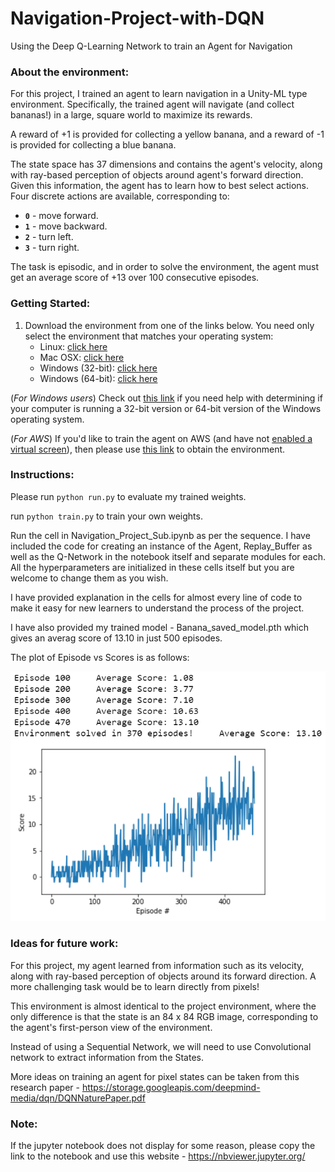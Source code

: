 # Navigation-Project-with-DQN
Using the Deep Q-Learning Network to train an Agent for Navigation


### About the environment:

For this project, I trained an agent to learn navigation in a Unity-ML type environment.
Specifically, the trained agent will navigate (and collect bananas!) in a large, square world to maximize its rewards.

A reward of +1 is provided for collecting a yellow banana, and a reward of -1 is provided for collecting a blue banana. 

The state space has 37 dimensions and contains the agent's velocity, along with ray-based perception of objects around agent's forward direction. Given this information, the agent has to learn how to best select actions. Four discrete actions are available, corresponding to:

- **`0`** - move forward.
- **`1`** - move backward.
- **`2`** - turn left.
- **`3`** - turn right.

The task is episodic, and in order to solve the environment, the agent must get an average score of +13 over 100 consecutive episodes.

### Getting Started:

1. Download the environment from one of the links below.  You need only select the environment that matches your operating system:
    - Linux: [click here](https://s3-us-west-1.amazonaws.com/udacity-drlnd/P1/Banana/Banana_Linux.zip)
    - Mac OSX: [click here](https://s3-us-west-1.amazonaws.com/udacity-drlnd/P1/Banana/Banana.app.zip)
    - Windows (32-bit): [click here](https://s3-us-west-1.amazonaws.com/udacity-drlnd/P1/Banana/Banana_Windows_x86.zip)
    - Windows (64-bit): [click here](https://s3-us-west-1.amazonaws.com/udacity-drlnd/P1/Banana/Banana_Windows_x86_64.zip)
    
(_For Windows users_) Check out [this link](https://support.microsoft.com/en-us/help/827218/how-to-determine-whether-a-computer-is-running-a-32-bit-version-or-64) if you need help with determining if your computer is running a 32-bit version or 64-bit version of the Windows operating system.

(_For AWS_) If you'd like to train the agent on AWS (and have not [enabled a virtual screen](https://github.com/Unity-Technologies/ml-agents/blob/master/docs/Training-on-Amazon-Web-Service.md)), then please use [this link](https://s3-us-west-1.amazonaws.com/udacity-drlnd/P1/Banana/Banana_Linux_NoVis.zip) to obtain the environment.

### Instructions:

Please run ``` python run.py ``` to evaluate my trained weights.

run ``` python train.py ``` to train your own weights.

Run the cell in Navigation_Project_Sub.ipynb as per the sequence. I have included the code for creating an instance of the Agent, Replay_Buffer as well as the Q-Network in the notebook itself and separate modules for each. All the hyperparameters are initialized in these cells itself but you are welcome to change them as you wish. 

I have provided explanation in the cells for almost every line of code to make it easy for new learners to understand the process of the project.

I have also provided my trained model - Banana_saved_model.pth which gives an averag score of 13.10 in just 500 episodes. 

The plot of Episode vs Scores is as follows:

![](score.PNG)

### Ideas for future work:

For this project, my agent learned from information such as its velocity, along with ray-based perception of objects around its forward direction. A more challenging task would be to learn directly from pixels!

This environment is almost identical to the project environment, where the only difference is that the state is an 84 x 84 RGB image, corresponding to the agent's first-person view of the environment.

Instead of using a Sequential Network, we will need to use Convolutional network to extract information from the States.

More ideas on training an agent for pixel states can be taken from this research paper - https://storage.googleapis.com/deepmind-media/dqn/DQNNaturePaper.pdf

### Note:
If the jupyter notebook does not display for some reason, please copy the link to the notebook and use this website - https://nbviewer.jupyter.org/

